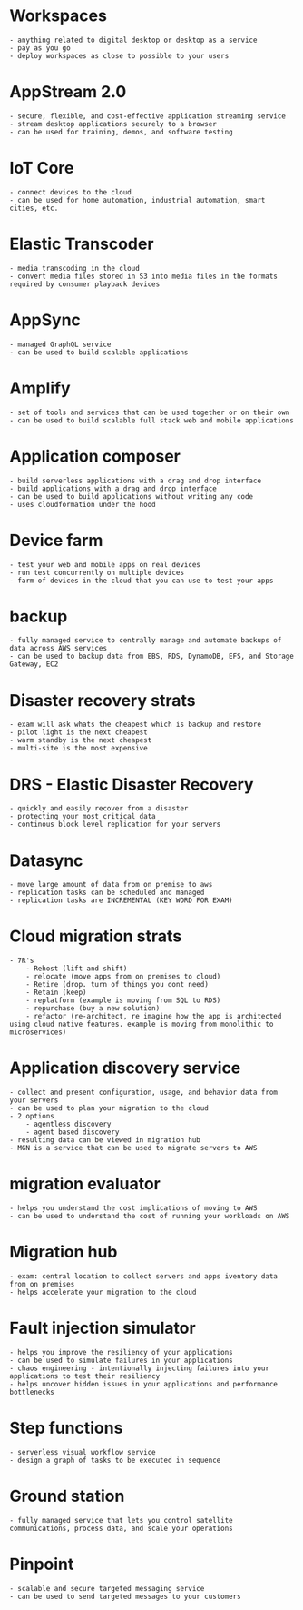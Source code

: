 # Workspaces
    - anything related to digital desktop or desktop as a service
    - pay as you go
    - deploy workspaces as close to possible to your users
# AppStream 2.0
    - secure, flexible, and cost-effective application streaming service
    - stream desktop applications securely to a browser
    - can be used for training, demos, and software testing
# IoT Core
    - connect devices to the cloud
    - can be used for home automation, industrial automation, smart cities, etc.
# Elastic Transcoder
    - media transcoding in the cloud
    - convert media files stored in S3 into media files in the formats required by consumer playback devices
# AppSync
    - managed GraphQL service
    - can be used to build scalable applications
# Amplify
    - set of tools and services that can be used together or on their own
    - can be used to build scalable full stack web and mobile applications 
# Application composer
    - build serverless applications with a drag and drop interface
    - build applications with a drag and drop interface
    - can be used to build applications without writing any code
    - uses cloudformation under the hood
# Device farm
    - test your web and mobile apps on real devices
    - run test concurrently on multiple devices
    - farm of devices in the cloud that you can use to test your apps
# backup
    - fully managed service to centrally manage and automate backups of data across AWS services
    - can be used to backup data from EBS, RDS, DynamoDB, EFS, and Storage Gateway, EC2
# Disaster recovery strats 
    - exam will ask whats the cheapest which is backup and restore
    - pilot light is the next cheapest 
    - warm standby is the next cheapest
    - multi-site is the most expensive
# DRS - Elastic Disaster Recovery 
    - quickly and easily recover from a disaster
    - protecting your most critical data
    - continous block level replication for your servers
# Datasync
    - move large amount of data from on premise to aws
    - replication tasks can be scheduled and managed
    - replication tasks are INCREMENTAL (KEY WORD FOR EXAM)
# Cloud migration strats
    - 7R's 
        - Rehost (lift and shift)
        - relocate (move apps from on premises to cloud)
        - Retire (drop. turn of things you dont need)
        - Retain (keep)
        - replatform (example is moving from SQL to RDS)
        - repurchase (buy a new solution)
        - refactor (re-architect, re imagine how the app is architected using cloud native features. example is moving from monolithic to microservices)
# Application discovery service
    - collect and present configuration, usage, and behavior data from your servers
    - can be used to plan your migration to the cloud
    - 2 options 
        - agentless discovery
        - agent based discovery
    - resulting data can be viewed in migration hub
    - MGN is a service that can be used to migrate servers to AWS
# migration evaluator
    - helps you understand the cost implications of moving to AWS
    - can be used to understand the cost of running your workloads on AWS
# Migration hub
    - exam: central location to collect servers and apps iventory data from on premises
    - helps accelerate your migration to the cloud
# Fault injection simulator
    - helps you improve the resiliency of your applications
    - can be used to simulate failures in your applications
    - chaos engineering - intentionally injecting failures into your applications to test their resiliency
    - helps uncover hidden issues in your applications and performance bottlenecks
# Step functions 
    - serverless visual workflow service
    - design a graph of tasks to be executed in sequence 
# Ground station 
    - fully managed service that lets you control satellite communications, process data, and scale your operations
# Pinpoint
    - scalable and secure targeted messaging service
    - can be used to send targeted messages to your customers
